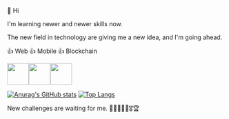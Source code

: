 👋 Hi

I'm learning newer and newer skills now.

The new field in technology are giving me a new idea, and I'm going ahead.

👍 Web
👍 Mobile
👍 Blockchain

<div style="display:flex;">
  <img src="https://solidity.readthedocs.io/en/develop/_images/logo.svg" width="50"/>
  <img src="https://freepngimg.com/save/88891-helmet-cap-hard-hat-yellow-free-frame/1500x1500" width="50"/>
  <img src="https://101blockchains.com/wp-content/uploads/2021/05/Truffle-300x300.png" width="50"/>
</div>

[![Anurag's GitHub stats](https://github-readme-stats.vercel.app/api?username=CaCaBlocker)](https://github.com/anuraghazra/github-readme-stats)
[![Top Langs](https://github-readme-stats.vercel.app/api/top-langs/?username=CaCaBlocker&layout=compact)](https://github.com/anuraghazra/github-readme-stats)

New challenges are waiting for me.  🙌🥇🥈🥉🏅🎖🏆

